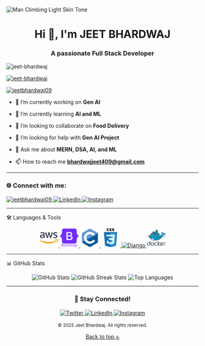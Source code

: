 <img src="https://raw.githubusercontent.com/Tarikul-Islam-Anik/Animated-Fluent-Emojis/master/Emojis/People%20with%20activities/Man%20Climbing%20Light%20Skin%20Tone.png" alt="Man Climbing Light Skin Tone" width="400" height="400" />

<h1 align="center">Hi 👋, I'm JEET BHARDWAJ</h1>
<h3 align="center">A passionate Full Stack Developer</h3>

<p align="left"> <img src="https://komarev.com/ghpvc/?username=jeet-bhardwaj&label=Profile%20views&color=0e75b6&style=flat" alt="jeet-bhardwaj" /> </p>

<p align="left"> 
  <a href="https://github.com/ryo-ma/github-profile-trophy">
    <img src="https://github-profile-trophy.vercel.app/?username=jeet-bhardwaj&margin-w=15&margin-h=15" alt="jeet-bhardwaj" />
  </a> 
</p>

<p align="left"> 
  <a href="https://twitter.com/jeetbhardwaj09" target="blank">
    <img src="https://img.shields.io/twitter/follow/jeetbhardwaj09?logo=twitter&style=for-the-badge" alt="jeetbhardwaj09" />
  </a> 
</p>

- 🔭 I’m currently working on **Gen AI**

- 🌱 I’m currently learning **AI and ML**

- 👯 I’m looking to collaborate on **Food Delivery**

- 🤝 I’m looking for help with **Gen AI Project**

- 💬 Ask me about **MERN, DSA, AI, and ML**

- 📫 How to reach me **bhardwajjeet409@gmail.com**

---

<h3 align="left">🌐 Connect with me:</h3>
<p align="left">
  <a href="https://twitter.com/jeetbhardwaj09" target="blank">
    <img align="center" src="https://raw.githubusercontent.com/rahuldkjain/github-profile-readme-generator/master/src/images/icons/Social/twitter.svg" alt="jeetbhardwaj09" height="30" width="40" />
  </a>
  <a href="https://linkedin.com/in/https://www.linkedin.com/in/jeetbhardwaj/" target="blank">
    <img align="center" src="https://raw.githubusercontent.com/rahuldkjain/github-profile-readme-generator/master/src/images/icons/Social/linked-in-alt.svg" alt="LinkedIn" height="30" width="40" />
  </a>
  <a href="https://instagram.com/https://www.instagram.com/_jeet_bhardwaj_/" target="blank">
    <img align="center" src="https://raw.githubusercontent.com/rahuldkjain/github-profile-readme-generator/master/src/images/icons/Social/instagram.svg" alt="Instagram" height="30" width="40" />
  </a>
</p>

---

🛠️ Languages & Tools
<p align="center"> <a href="https://aws.amazon.com" target="_blank" rel="noreferrer"> <img src="https://raw.githubusercontent.com/devicons/devicon/master/icons/amazonwebservices/amazonwebservices-original-wordmark.svg" alt="AWS" width="50" height="50" /> </a> <a href="https://getbootstrap.com" target="_blank" rel="noreferrer"> <img src="https://raw.githubusercontent.com/devicons/devicon/master/icons/bootstrap/bootstrap-plain-wordmark.svg" alt="Bootstrap" width="50" height="50" /> </a> <a href="https://www.cprogramming.com/" target="_blank" rel="noreferrer"> <img src="https://raw.githubusercontent.com/devicons/devicon/master/icons/c/c-original.svg" alt="C" width="50" height="50" /> </a> <a href="https://www.w3schools.com/css/" target="_blank" rel="noreferrer"> <img src="https://raw.githubusercontent.com/devicons/devicon/master/icons/css3/css3-original-wordmark.svg" alt="CSS3" width="50" height="50" /> </a> <a href="https://www.djangoproject.com/" target="_blank" rel="noreferrer"> <img src="https://cdn.worldvectorlogo.com/logos/django.svg" alt="Django" width="50" height="50" /> </a> <a href="https://www.docker.com/" target="_blank" rel="noreferrer"> <img src="https://raw.githubusercontent.com/devicons/devicon/master/icons/docker/docker-original-wordmark.svg" alt="Docker" width="50" height="50" /> </a> <!-- Add more tools similarly --> </p>

---

📊 GitHub Stats
<div align="center"> <img src="https://github-readme-stats.vercel.app/api?username=Jeet-bhardwaj&theme=radical&hide_border=false&include_all_commits=true&count_private=true" alt="GitHub Stats" /> <img src="https://github-readme-streak-stats.herokuapp.com/?user=Jeet-bhardwaj&theme=radical&hide_border=false" alt="GitHub Streak Stats" /> <img src="https://github-readme-stats.vercel.app/api/top-langs/?username=Jeet-bhardwaj&theme=radical&hide_border=false&layout=compact" alt="Top Languages" /> </div>

---

<h3 align="center">📣 Stay Connected!</h3>
<p align="center">
  <a href="https://twitter.com/jeetbhardwaj09" target="_blank">
    <img align="center" src="https://img.shields.io/twitter/follow/jeetbhardwaj09?logo=twitter&style=flat" alt="Twitter" />
  </a>
  <a href="https://linkedin.com/in/jeetbhardwaj" target="_blank">
    <img align="center" src="https://img.shields.io/badge/LinkedIn-Connect-blue?style=flat&logo=linkedin" alt="LinkedIn" />
  </a>
  <a href="https://instagram.com/_jeet_bhardwaj_" target="_blank">
    <img align="center" src="https://img.shields.io/badge/Instagram-Connect-purple?style=flat&logo=instagram" alt="Instagram" />
  </a>
</p>

<p align="center">
  <small>© 2025 Jeet Bhardwaj. All rights reserved.</small>
</p>

<p align="center">
  <a href="#top">Back to top 🔝</a>
</p>

